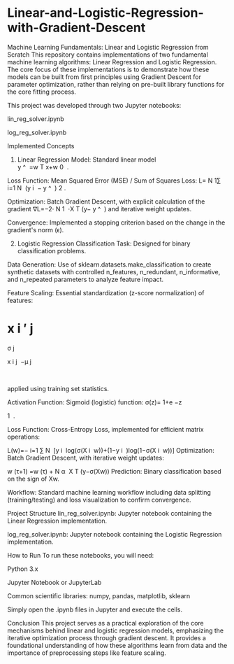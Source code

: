 # Linear-and-Logistic-Regression-with-Gradient-Descent

Machine Learning Fundamentals: Linear and Logistic Regression from Scratch
This repository contains implementations of two fundamental machine learning algorithms: Linear Regression and Logistic Regression. The core focus of these implementations is to demonstrate how these models can be built from first principles using Gradient Descent for parameter optimization, rather than relying on pre-built library functions for the core fitting process.

This project was developed through two Jupyter notebooks:

lin_reg_solver.ipynb

log_reg_solver.ipynb

Implemented Concepts
1. Linear Regression
Model: Standard linear model  
y
^
​
 =w 
T
 x+w 
0
​
 .

Loss Function: Mean Squared Error (MSE) / Sum of Squares Loss: L= 
N
1
​
 ∑ 
i=1
N
​
 (y 
i
​
 − 
y
^
​
 ) 
2
 .

Optimization: Batch Gradient Descent, with explicit calculation of the gradient ∇L=−2⋅ 
N
1
​
 ⋅X 
T
 (y− 
y
^
​
 ) and iterative weight updates.

Convergence: Implemented a stopping criterion based on the change in the gradient's norm (ϵ).

2. Logistic Regression
Classification Task: Designed for binary classification problems.

Data Generation: Use of sklearn.datasets.make_classification to create synthetic datasets with controlled n_features, n_redundant, n_informative, and n_repeated parameters to analyze feature impact.

Feature Scaling: Essential standardization (z-score normalization) of features:

x 
i
′
 j
​
 = 
σ 
j
​
 
x 
i
j
​
 −μ 
j
​
 
​
 
applied using training set statistics.

Activation Function: Sigmoid (logistic) function: σ(z)= 
1+e 
−z
 
1
​
 .

Loss Function: Cross-Entropy Loss, implemented for efficient matrix operations:

L(w)=− 
i=1
∑
N
​
 [y 
i
​
 log(σ(X 
i
​
 w))+(1−y 
i
​
 )log(1−σ(X 
i
​
 w))]
Optimization: Batch Gradient Descent, with iterative weight updates:

w 
(τ+1)
 =w 
(τ)
 + 
N
α
​
 X 
T
 (y−σ(Xw))
Prediction: Binary classification based on the sign of Xw.

Workflow: Standard machine learning workflow including data splitting (training/testing) and loss visualization to confirm convergence.

Project Structure
lin_reg_solver.ipynb: Jupyter notebook containing the Linear Regression implementation.

log_reg_solver.ipynb: Jupyter notebook containing the Logistic Regression implementation.

How to Run
To run these notebooks, you will need:

Python 3.x

Jupyter Notebook or JupyterLab

Common scientific libraries: numpy, pandas, matplotlib, sklearn

Simply open the .ipynb files in Jupyter and execute the cells.

Conclusion
This project serves as a practical exploration of the core mechanisms behind linear and logistic regression models, emphasizing the iterative optimization process through gradient descent. It provides a foundational understanding of how these algorithms learn from data and the importance of preprocessing steps like feature scaling.
